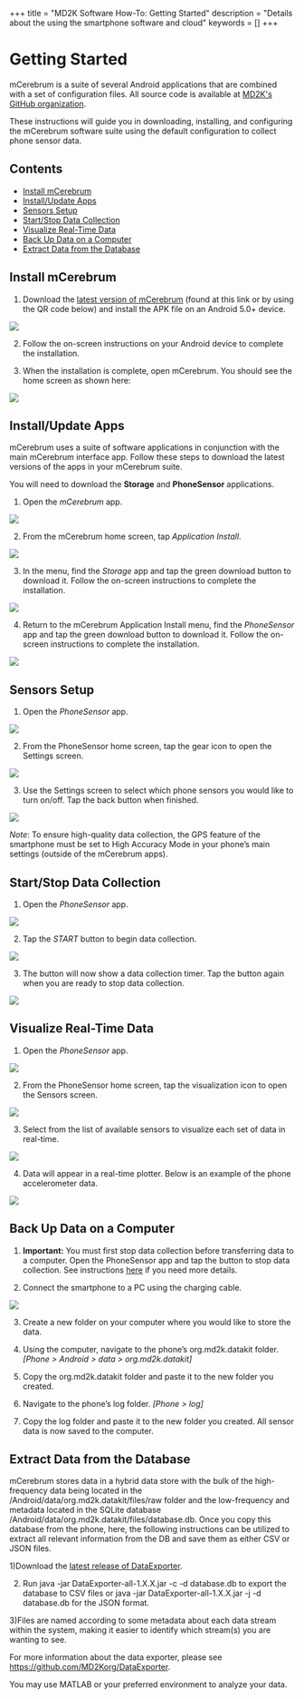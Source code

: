+++
title = "MD2K Software How-To: Getting Started"
description = "Details about the using the smartphone software and cloud"
keywords = []
+++


# Getting Started
mCerebrum is a suite of several Android applications that are combined with a set of configuration files. All source code is available at [MD2K's GitHub organization](https://github.com/MD2Korg).

These instructions will guide you in downloading, installing, and configuring the mCerebrum software suite using the default configuration to collect phone sensor data.


## Contents

- [Install mCerebrum](#installmc)
- [Install/Update Apps](#installapps)
- [Sensors Setup](#setup)
- [Start/Stop Data Collection](#startstop)
- [Visualize Real-Time Data](#visual)
- [Back Up Data on a Computer](#backup)
- [Extract Data from the Database](#extract)


## <a name="installmc"></a>Install mCerebrum
1) Download the [latest version of mCerebrum](https://github.com/MD2Korg/mCerebrum-releases/raw/master/2.0/org.md2k.mcerebrum/mcerebrum.apk)
(found at this link or by using the QR code below) and install the APK file on an Android 5.0+ device.

<img src="/img/howto/mcerebrumQRcode.png">

2) Follow the on-screen instructions on your Android device to complete the installation.

3) When the installation is complete, open mCerebrum. You should see the home screen as shown here:

<img src="/img/howto/mC2DefaultHome.png">


## <a name="installapps"></a>Install/Update Apps
mCerebrum uses a suite of software applications in conjunction with the main mCerebrum interface app. Follow these steps to download the latest versions of the apps in your mCerebrum suite.

You will need to download the **Storage** and **PhoneSensor** applications.

1) Open the *mCerebrum* app.

<img src="/img/howto/mcerebrumAppIcon.jpg">

2) From the mCerebrum home screen, tap *Application Install*.

<img src="/img/howto/applicationInstall50.png">

3) In the menu, find the *Storage* app and tap the green download button to download it. Follow the on-screen instructions to complete the installation.

<img src="/img/howto/storageDownload.png">

4) Return to the mCerebrum Application Install menu, find the *PhoneSensor* app and tap the green download button to download it. Follow the on-screen instructions to complete the installation.

<img src="/img/howto/phoneSensorDownload.png">



## <a name="setup"></a>Sensors Setup

1)	Open the *PhoneSensor* app.

<img src="/img/howto/phoneSensorIcon.png">

2) From the PhoneSensor home screen, tap the gear icon to open the Settings screen.

<img src="/img/howto/gearIcon1.png">

3) Use the Settings screen to select which phone sensors you would like to turn on/off. Tap the back button when finished.

<img src="/img/howto/phoneSensorSettings.png">

*Note*: To ensure high-quality data collection, the GPS feature of the smartphone must be set to High Accuracy Mode in your phone’s main settings (outside of the mCerebrum apps).


## <a name="startstop"></a>Start/Stop Data Collection

1)	Open the *PhoneSensor* app.

<img src="/img/howto/phoneSensorIcon.png">

2) Tap the *START* button to begin data collection.

<img src="/img/howto/phoneSensorStart.png">

3) The button will now show a data collection timer. Tap the button again when you are ready to stop data collection.

<img src="/img/howto/phoneSensorStop.png">


## <a name="visual"></a>Visualize Real-Time Data

1)	Open the *PhoneSensor* app.

<img src="/img/howto/phoneSensorIcon.png">

2) From the PhoneSensor home screen, tap the visualization icon to open the Sensors screen.

<img src="/img/howto/visualIcon1.png">

3)	Select from the list of available sensors to visualize each set of data in real-time.

<img src="/img/howto/phoneVisualSensors.png">

4) Data will appear in a real-time plotter. Below is an example of the phone accelerometer data.

<img src="/img/howto/plotAccelData.png">


## <a name="backup"></a>Back Up Data on a Computer

1) **Important:** You must first stop data collection before transferring data to a computer. Open the PhoneSensor app and tap the button to stop data collection. See instructions [here](#startstop) if you need more details.

2) Connect the smartphone to a PC using the charging cable.

<img src="/img/howto/mPerf/phone2computer.png">

3) Create a new folder on your computer where you would like to store the data.

4) Using the computer, navigate to the phone’s org.md2k.datakit folder. *[Phone > Android > data > org.md2k.datakit]*

5) Copy the org.md2k.datakit folder and paste it to the new folder you created.

6) Navigate to the phone’s log folder. *[Phone > log]*

7) Copy the log folder and paste it to the new folder you created. All sensor data is now saved to the computer.


## <a name="extract"></a>Extract Data from the Database

mCerebrum stores data in a hybrid data store with the bulk of the high-frequency data being located in the /Android/data/org.md2k.datakit/files/raw folder and the low-frequency and metadata located in the SQLite database /Android/data/org.md2k.datakit/files/database.db. Once you copy this database from the phone, here, the following instructions can be utilized to extract all relevant information from the DB and save them as either CSV or JSON files.

1)Download the [latest release of DataExporter](https://github.com/MD2Korg/DataExporter/releases/latest).

2) Run java -jar DataExporter-all-1.X.X.jar -c -d database.db to export the database to CSV files or java -jar DataExporter-all-1.X.X.jar -j -d database.db for the JSON format.

3)Files are named according to some metadata about each data stream within the system, making it easier to identify which stream(s) you are wanting to see.

For more information about the data exporter, please see https://github.com/MD2Korg/DataExporter.

You may use MATLAB or your preferred environment to analyze your data.

